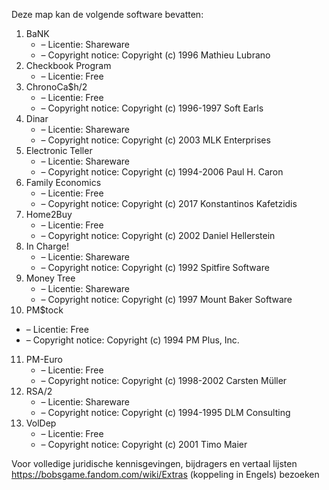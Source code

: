﻿Deze map kan de volgende software bevatten:

1. BaNK
   - – Licentie: Shareware
   - – Copyright notice: Copyright (c) 1996 Mathieu Lubrano
2. Checkbook Program
   - – Licentie: Free
3. ChronoCa$h/2
   - – Licentie: Free
   - – Copyright notice: Copyright (c) 1996-1997 Soft Earls
4. Dinar
   - – Licentie: Shareware
   - – Copyright notice: Copyright (c) 2003 MLK Enterprises
5. Electronic Teller
   - – Licentie: Shareware
   - – Copyright notice: Copyright (c) 1994-2006 Paul H. Caron
6. Family Economics
   - – Licentie: Free
   - – Copyright notice: Copyright (c) 2017 Konstantinos Kafetzidis
7. Home2Buy
   - – Licentie: Free
   - – Copyright notice: Copyright (c) 2002 Daniel Hellerstein
8. In Charge!
   - – Licentie: Shareware
   - – Copyright notice: Copyright (c) 1992 Spitfire Software
9. Money Tree
   - – Licentie: Shareware
   - – Copyright notice: Copyright (c) 1997 Mount Baker Software
10. PM$tock
   - – Licentie: Free
   - – Copyright notice: Copyright (c) 1994 PM Plus, Inc.
11. PM-Euro
    - – Licentie: Free
    - – Copyright notice: Copyright (c) 1998-2002 Carsten Müller
12. RSA/2
    - – Licentie: Shareware
    - – Copyright notice: Copyright (c) 1994-1995 DLM Consulting
13. VolDep
    - – Licentie: Free
    - – Copyright notice: Copyright (c) 2001 Timo Maier

Voor volledige juridische kennisgevingen, bijdragers en vertaal lijsten https://bobsgame.fandom.com/wiki/Extras (koppeling in Engels) bezoeken
